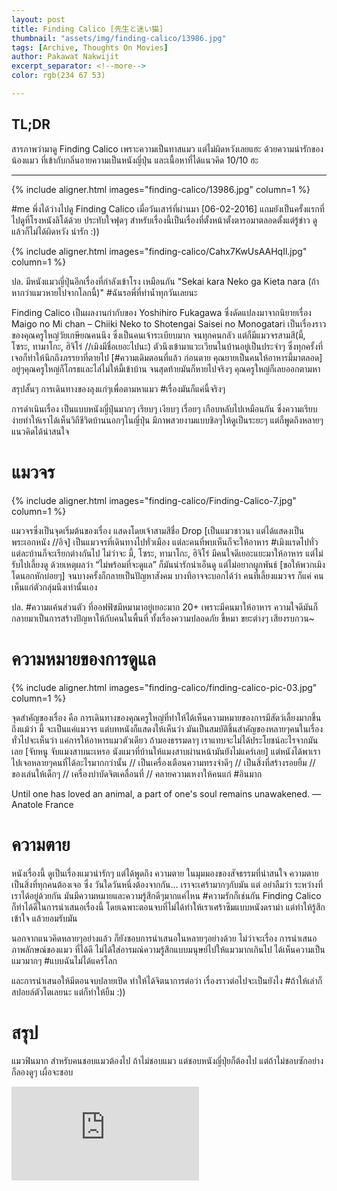 ```yaml
---
layout: post
title: Finding Calico [先生と迷い猫]
thumbnail: "assets/img/finding-calico/13986.jpg"
tags: [Archive, Thoughts On Movies]
author: Pakawat Nakwijit
excerpt_separator: <!--more-->
color: rgb(234 67 53)

---
```


## TL;DR
สารภาพว่ามาดู Finding Calico เพราะความเป็นทาสแมว แต่ไม่ผิดหวังเลยแฮะ ด้วยความน่ารักของน้องแมว ที่เข้ากับกลิ่นอายความเป็นหนังญี่ปุ่น และเนื้อหาที่ได้แนวคิด 10/10 ฮะ
<!--more-->

----------------
{% include aligner.html images="finding-calico/13986.jpg" column=1 %}

<span class="tag-en">#me</span> พึ่งได้ว่างไปดู Finding Calico เมื่อวันเสาร์ที่ผ่านมา [06-02-2016] แถมยังเป็นครั้งแรกที่ไปดูที่โรงหนังลิโด้ด้วย ประทับใจฟุดๆ สำหรับเรื่องนี้เป็นเรื่องที่ตั้งหน้าตั้งตารอมาตลอดตั้งแต่รู้ข่าว ดูแล้วก็ไม่ได้ผิดหวัง น่ารัก :))

{% include aligner.html images="finding-calico/Cahx7KwUsAAHqIl.jpg" column=1 %}

ปล. มีหนังแมวญี่ปุ่นอีกเรื่องที่กำลังเข้าโรง เหมือนกัน "Sekai kara Neko ga Kieta nara (ถ้าหากว่าแมวหายไปจากโลกนี้)" <span class="tag-en"><span class="tag-en">#ฉันรอพี่ที่ท่าน้ำทุกวันเลยนะ</span></span>

Finding Calico เป็นผลงานกำกับของ Yoshihiro Fukagawa ซึ่งดัดแปลงมาจากนิยายเรื่อง Maigo no Mi chan – Chiiki Neko to Shotengai Saisei no Monogatari เป็นเรื่องราวของคุณครูใหญ่วัยเกษียณคนนึง ซึ่งเป็นคนเจ้าระเบียบมาก จนทุกคนกลัว แต่ก็มีแมวจรสามสี(มี้, โซระ, ทามาโกะ, ฮิจิโร่ //เมิงมีชื่อเยอะไปนะ) ตัวนึงเข้ามาแวะเวียนในบ้านอยู่เป็นประจำๆ ซึ่งทุกครั้งที่เจอก็ทำให้นึกถึงภรรยาที่ตายไป [<span class="tag-en"><span class="tag-en">#ความเดิมตอนที่แล้ว</span></span> ก่อนตาย คุณยายเป็นคนให้อาหารมี้มาตลอด] อยู่ๆคุณครูใหญ่ก็โกรธและไล่ไม่ให้มี้เข้าบ้าน จนสุดท้ายมันก็หายไปจริงๆ คุณครูใหญ่ก็เลยออกตามหา

สรุปสั้นๆ การเดินทางของลุงแก่ๆเพื่อตามหาแมว <span class="tag-en"><span class="tag-en">#เรื่องมันก็แค่นี้จริงๆ</span></span>

การดำเนินเรื่อง เป็นแบบหนังญี่ปุ่นมากๆ เรียบๆ เงียบๆ เรื่อยๆ เกือบหลับไปเหมือนกัน ซึ่งความเรียบง่ายทำให้เราได้เห็นวิถีชีวิตบ้านนอกๆในญี่ปุ่น มีภาพสวยงามแบบชิลๆให้ดูเป็นระยะๆ แต่ก็พูดถึงหลายๆแนวคิดได้น่าสนใจ


# แมวจร

{% include aligner.html images="finding-calico/Finding-Calico-7.jpg" column=1 %}

แมวจรซึ่งเป็นจุดเริ่มต้นของเรื่อง แสดงโดยเจ้าสามสีชื่อ Drop [เป็นแมวชาวนา แต่ได้แสดงเป็นพระเอกหนัง //อิจ] เป็นแมวจรที่เดินทางไปทั่วเมือง แต่ละคนที่พบเห็นก็จะให้อาหาร <span class="tag-en"><span class="tag-en">#เมิงแรดไปทั่ว</span></span> แต่ละบ้านก็จะเรียกต่างกันไป ไม่ว่าจะ มี้, โซระ, ทามาโกะ, ฮิจิโร่ มีคนใจดีเยอะแยะมาให้อาหาร แต่ไม่รับไปเลี้ยงดู ด้วยเหตุผลว่า “ไม่พร้อมที่จะดูแล” ก็มันน่ารักน่าเอ็นดู แต่ไม่อยากผูกพันธ์ [ขอให้พวกเมิง โดนอกหักบ่อยๆ] จนบางครั้งก็กลายเป็นปัญหาสังคม บางทีอาจจะบอกได้ว่า คนที่เลี้ยงแมวจร ก็แค่ คนเห็นแก่ตัวกลุ่มนึงเท่านั้นเอง

ปล. <span class="tag-en"><span class="tag-en">#ความแค้นส่วนตัว</span></span> ที่ออฟฟิซมีหมามาอยู่เยอะมาก 20+ เพราะมีคนมาให้อาหาร ความใจดีมันก็กลายมาเป็นการสร้างปัญหาให้กับคนในพื้นที่ ทั้งเรื่องความปลอดภัย ขี้หมา ขยะต่างๆ เสียงรบกวน~


# ความหมายของการดูแล

{% include aligner.html images="finding-calico/finding-calico-pic-03.jpg" column=1 %}

จุดสำคัญของเรื่อง คือ การเดินทางของคุณครูใหญ่ที่ทำให้ได้เห็นความหมายของการมีสัตว์เลี้ยงมากขึ้น ถึงแม้ว่า มี้ จะเป็นแค่แมวจร แต่บทหนังก็แสดงให้เห็นว่า มันเป็นสมบัติชิ้นสำคัญของหลายๆคนในเรื่อง ทั่วไปจะเห็นว่า แค่การให้อาหารแมวตัวเดียว ถ้ามองธรรมดาๆ เราแทบจะไม่ได้ประโยชน์อะไรจากมันเลย [จับหนู จับแมงสาบนะเหรอ นังแมวที่บ้านให้แมงสาบผ่านหน้ามันยังไม่แคร์เลย] แต่หนังได้พาเราไปเจอหลายๆคนที่ได้อะไรมากกว่านั้น // เป็นเครื่องเตือนความทรงจำดีๆ // เป็นสิ่งที่สร้างรอยยิ้ม // ของเล่นให้เด็กๆ // เครื่องบำบัดจิตเคลื่อนที่ // คลายความเหงาให้คนแก่ <span class="tag-en"><span class="tag-en">#อินมาก</span></span>


<div class="blockquote">
Until one has loved an animal, a part of one's soul remains unawakened.
— Anatole France 
</div>

# ความตาย

หนังเรื่องนี้ ดูเป็นเรื่องแมวน่ารักๆ แต่ได้พูดถึง ความตาย ในมุมมองของสัจธรรมที่น่าสนใจ ความตายเป็นสิ่งที่ทุกคนต้องเจอ ซึ่ง วันใดวันหนึ่งต้องจากกัน... เราจะเศร้ามากๆกับมัน แต่ อย่าลืมว่า ระหว่างที่เราได้อยู่ด้วยกัน มันมีความหมายและความรู้สึกดีๆมากแค่ไหน <span class="tag-en"><span class="tag-en">#ความรักก็เช่นกัน</span></span> Finding Calico ก็ทำได้ดีในการนำเสนอเรื่องนี้ โดยเฉพาะตอนจบที่ไม่ได้ทำให้เราเศร้าซึมแบบหนังดราม่า แต่ทำให้รู้สึกเข้าใจ แล้วยอมรับมัน

นอกจากแนวคิดหลายๆอย่างแล้ว ก็ยังชอบการนำเสนอในหลายๆอย่างด้วย ไม่ว่าจะเรื่อง การนำเสนอภาพลักษณ์ของแมว ที่ได้ดี ไม่ได้ใส่อารมณ์ความรู้สึกแบบมนุษย์ไปให้แมวมากเกินไป ได้เห็นความเป็นแมวมากๆ <span class="tag-en"><span class="tag-en">#แบบฉันไม่ได้แคร์โลก</span></span>

และการนำเสนอให้มีตอนจบปลายเปิด ทำให้ได้จิตนาการต่อว่า เรื่องราวต่อไปจะเป็นยังไง <span class="tag-en"><span class="tag-en">#ถ้าให้เล่าก็สปอยล์ตัวโตเลยนะ</span></span> แต่ก็ทำให้ยิ้ม :))

# สรุป

แมวฟินมาก สำหรับคนชอบแมวต้องไป ถ้าไม่ชอบแมว แต่ชอบหนังญี่ปุ่ยก็ต้องไป แต่ถ้าไม่ชอบซักอย่างก็ลองดูๆ เผื่อจะชอบ


<div class="video-container">
    <iframe class="video" src="https://www.youtube.com/embed/5yrRQQJOhgI?feature=oembed" frameborder="0" scrolling="no" webkitAllowFullScreen mozallowfullscreen allowFullScreen></iframe>
</div>
